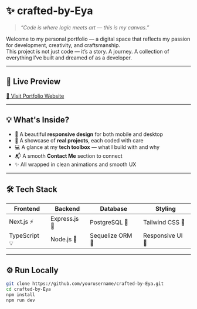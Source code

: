 # ✨ crafted-by-Eya

> _“Code is where logic meets art — this is my canvas.”_

Welcome to my personal portfolio — a digital space that reflects my passion for development, creativity, and craftsmanship.  
This project is not just code — it’s a story. A journey. A collection of everything I’ve built and dreamed of as a developer.

---

## 🌈 Live Preview  
[🔗 Visit Portfolio Website](https://your-deployment-link.com) 

---

## 💡 What's Inside?

- 🎨 A beautiful **responsive design** for both mobile and desktop  
- 💼 A showcase of **real projects**, each coded with care  
- 💻 A glance at my **tech toolbox** — what I build with and why  
- 📬 A smooth **Contact Me** section to connect  
- ✨ All wrapped in clean animations and smooth UX

---

## 🛠 Tech Stack

| Frontend       | Backend           | Database         | Styling         |
|----------------|-------------------|------------------|------------------|
| Next.js ⚡       | Express.js 🚀       | PostgreSQL 🐘      | Tailwind CSS 💅  |
| TypeScript 💡   | Node.js 🌱         | Sequelize ORM 🔗  | Responsive UI 📱 |


---

## ⚙️ Run Locally

```bash
git clone https://github.com/yourusername/crafted-by-Eya.git
cd crafted-by-Eya
npm install
npm run dev
